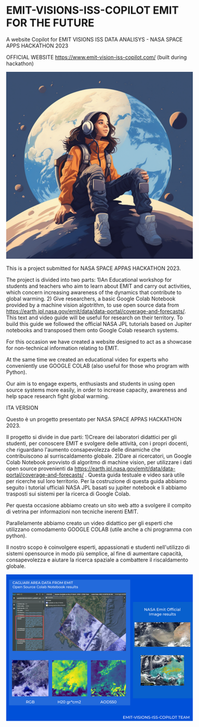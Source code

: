 # EMIT-VISIONS-ISS-COPILOT EMIT FOR THE FUTURE
A website Copilot for EMIT VISIONS ISS DATA ANALISYS -  NASA SPACE APPS HACKATHON 2023


OFFICIAL WEBSITE https://www.emit-vision-iss-copilot.com/
<a href="https://www.emit-vision-iss-copilot.com/"></a>(built during hackathon)


<img property="" src="emit-researcher student.png">

This is a project submitted for NASA SPACE APPAS HACKATHON 2023.

The project is divided into two parts:
1)An Educational workshop for students and teachers who aim to learn about EMIT and carry out activities, which concern increasing awareness of the dynamics that contribute to global warming.
2) Give researchers, a basic Google Colab Notebook provided by a machine vision algotrithm, to use open source data from https://earth.jpl.nasa.gov/emit/data/data-portal/coverage-and-forecasts/. This text and video guide will be useful for research on their territory. To build this guide we followed the official NASA JPL tutorials based on Jupiter notebooks and transposed them onto Google Colab research systems.

For this occasion we have created a website designed to act as a showcase for non-technical information relating to EMIT.

At the same time we created an educational video for experts who conveniently use GOOGLE COLAB (also useful for those who program with Python).

Our aim is to engage experts, enthusiasts and students in using open source systems more easily, in order to increase capacity, awareness and help space research fight global warming.


ITA VERSION

Questo è un progetto presentato per NASA SPACE APPAS HACKATHON 2023. 

Il progetto si divide in due parti:
1)Creare dei laboratori didattici per gli studenti, per conoscere EMIT e svolgere delle attività, con i propri docenti, che riguardano l'aumento consapevolezza delle dinamiche che contribuiscono al surriscaldamento globale.
2)Dare ai ricercatori, un Google Colab Notebook provvisto di algoritmo di machine vision, per utilizzare i dati open source provenienti da https://earth.jpl.nasa.gov/emit/data/data-portal/coverage-and-forecasts/ . Questa guida testuale e video sarà utile per ricerche sul loro territorio. Per la costruzione di questa guida abbiamo seguito i tutorial ufficiali NASA JPL basati su jupiter notebook e li abbiamo trasposti sui sistemi per la ricerca di Google Colab.

Per questa occasione abbiamo creato un sito web atto a svolgere il compito di vetrina per informazioni non tecniche inerenti EMIT.

Parallelamente abbiamo creato un video didattico per gli esperti che utilizzano comodamento GOOGLE COLAB (utile anche a chi programma con python).

Il nostro scopo è coinvolgere esperti, appassionati e studenti nell'utilizzo di sistemi opensource in modo più semplice, al fine di aumentare capacità, consapevolezza e aiutare la ricerca spaziale a combattere il riscaldamento globale.

<img property="" src="HOW IT WORKS.png">
